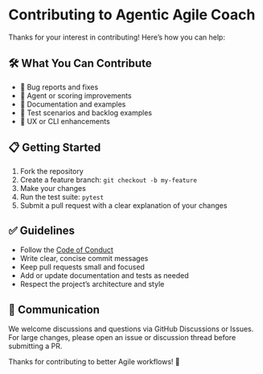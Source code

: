 # Contributing to Agentic Agile Coach

Thanks for your interest in contributing! Here’s how you can help:

## 🛠 What You Can Contribute

- 🐞 Bug reports and fixes
- 🧠 Agent or scoring improvements
- 📖 Documentation and examples
- 🧪 Test scenarios and backlog examples
- 🚀 UX or CLI enhancements

## 📋 Getting Started

1. Fork the repository
2. Create a feature branch: `git checkout -b my-feature`
3. Make your changes
4. Run the test suite: `pytest`
5. Submit a pull request with a clear explanation of your changes

## ✅ Guidelines

- Follow the [Code of Conduct](CODE_OF_CONDUCT.md)
- Write clear, concise commit messages
- Keep pull requests small and focused
- Add or update documentation and tests as needed
- Respect the project’s architecture and style

## 🤝 Communication

We welcome discussions and questions via GitHub Discussions or Issues. For large changes, please open an issue or discussion thread before submitting a PR.

Thanks for contributing to better Agile workflows! 💙
